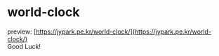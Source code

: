 # world-clock

preview: [https://jypark.pe.kr/world-clock/](https://jypark.pe.kr/world-clock/)  
Good Luck!

